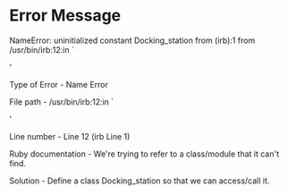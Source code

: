 # Error Message

NameError: uninitialized constant Docking_station
	from (irb):1
	from /usr/bin/irb:12:in `<main>'


Type of Error - Name Error

File path - /usr/bin/irb:12:in `<main>'

Line number - Line 12 (irb Line 1)

Ruby documentation - We're trying to refer to a class/module that it can't find.

Solution - Define a class Docking_station so that we can access/call it.
